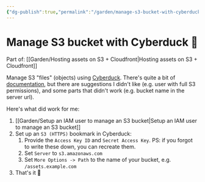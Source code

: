 ```yaml
---
{"dg-publish":true,"permalink":"/garden/manage-s3-bucket-with-cyberduck/","tags":["how-to","aws"],"created":"2024-03-05T18:37:40.313+01:00","updated":"2024-03-06T13:42:13.885+01:00"}
---
```


# Manage S3 bucket with Cyberduck 🦆

Part of: [[Garden/Hosting assets on S3 + Cloudfront\|Hosting assets on S3 + Cloudfront]]

Manage S3 "files" (objects) using [Cyberduck](https://cyberduck.io/).
There's quite a bit of [documentation](https://docs.cyberduck.io/protocols/s3/), but there are suggestions I didn't like (e.g. user with full S3 permissions), and some parts that didn't work (e.g. bucket name in the server url). 

Here's what did work for me:
1. [[Garden/Setup an IAM user to manage an S3 bucket\|Setup an IAM user to manage an S3 bucket]]
2. Set up an `S3 (HTTPS)` bookmark in Cyberduck:
	1. Provide the `Access Key ID` and `Secret Access Key`.
	   PS: if you forgot to write these down, you can recreate them.
	2. Set `Server` to `s3.amazonaws.com`
	3. Set `More Options -> Path` to the name of your bucket, e.g. `/assets.example.com`
3. That's it 🍰